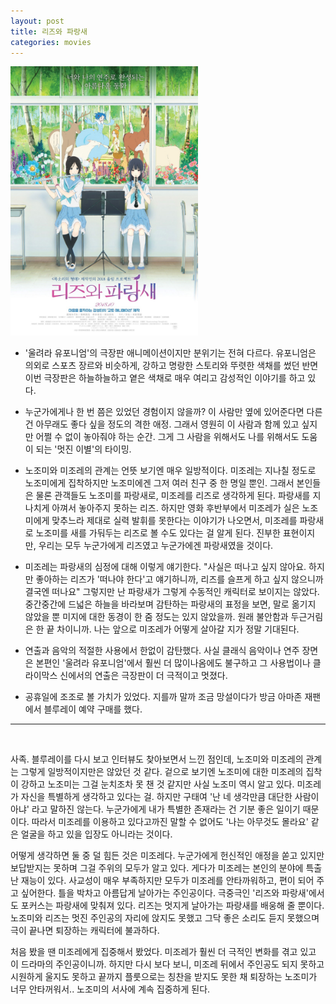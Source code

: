 ```yaml
---
layout: post
title: 리즈와 파랑새
categories: movies
---
```


<img src="/thumbnails/181009/리즈와파랑새.jpeg" width=300 />

- '울려라 유포니엄'의 극장판 애니메이션이지만 분위기는 전혀 다르다. 유포니엄은 의외로 스포츠 장르와 비슷하게, 강하고 명랑한 스토리와 뚜렷한 색채를 썼던 반면 이번 극장판은 하늘하늘하고 옅은 색채로 매우 여리고 감성적인 이야기를 하고 있다. 

- 누군가에게나 한 번 쯤은 있었던 경험이지 않을까? 이 사람만 옆에 있어준다면 다른 건 아무래도 좋다 싶을 정도의 격한 애정. 그래서 영원히 이 사람과 함께 있고 싶지만 어쩔 수 없이 놓아줘야 하는 순간. 그게 그 사람을 위해서도 나를 위해서도 도움이 되는 '멋진 이별'의 타이밍.

- 노조미와 미조레의 관계는 언뜻 보기엔 매우 일방적이다. 미조레는 지나칠 정도로 노조미에게 집착하지만 노조미에겐 그저 여러 친구 중 한 명일 뿐인. 그래서 본인들은 물론 관객들도 노조미를 파랑새로, 미조레를 리즈로 생각하게 된다. 파랑새를 지나치게 아껴서 놓아주지 못하는 리즈. 하지만 영화 후반부에서 미조레가 실은 노조미에게 맞추느라 제대로 실력 발휘를 못한다는 이야기가 나오면서, 미조레를 파랑새로 노조미를 새를 가둬두는 리즈로 볼 수도 있다는 걸 알게 된다. 진부한 표현이지만, 우리는 모두 누군가에게 리즈였고 누군가에겐 파랑새였을 것이다.

- 미조레는 파랑새의 심정에 대해 이렇게 얘기한다. "사실은 떠나고 싶지 않아요. 하지만 좋아하는 리즈가 '떠나야 한다'고 얘기하니까, 리즈를 슬프게 하고 싶지 않으니까 결국엔 떠나요" 그렇지만 난 파랑새가 그렇게 수동적인 캐릭터로 보이지는 않았다. 중간중간에 드넓은 하늘을 바라보며 감탄하는 파랑새의 표정을 보면, 말로 옮기지 않았을 뿐 미지에 대한 동경이 한 줌 정도는 있지 않았을까. 원래 불안함과 두근거림은 한 끝 차이니까. 나는 앞으로 미조레가 어떻게 살아갈 지가 정말 기대된다.

- 연출과 음악의 적절한 사용에서 한없이 감탄했다. 사실 클래식 음악이나 연주 장면은 본편인 '울려라 유포니엄'에서 훨씬 더 많이나옴에도 불구하고 그 사용법이나 클라이막스 신에서의 연출은 극장판이 더 극적이고 멋졌다. 

- 공휴일에 조조로 볼 가치가 있었다. 지를까 말까 조금 망설이다가 방금 아마존 재팬에서 블루레이 예약 구매를 했다.

---

<br>

사족. 블루레이를 다시 보고 인터뷰도 찾아보면서 느낀 점인데, 노조미와 미조레의 관계는 그렇게 일방적이지만은 않았던 것 같다. 겉으로 보기엔 노조미에 대한 미조레의 집착이 강하고 노조미는 그걸 눈치조차 못 챈 것 같지만 사실 노조미 역시 알고 있다. 미조레가 자신을 특별하게 생각하고 있다는 걸. 하지만 구태여 '난 네 생각만큼 대단한 사람이 아냐' 라고 말하진 않는다. 누군가에게 내가 특별한 존재라는 건 기분 좋은 일이기 때문이다. 따라서 미조레를 이용하고 있다고까진 말할 수 없어도 '나는 아무것도 몰라요' 같은 얼굴을 하고 있을 입장도 아니라는 것이다.

어떻게 생각하면 둘 중 덜 힘든 것은 미조레다. 누군가에게 헌신적인 애정을 쏟고 있지만 보답받지는 못하며 그걸 주위의 모두가 알고 있다. 게다가 미조레는 본인의 분야에 특출난 재능이 있다. 사교성이 매우 부족하지만 모두가 미조레를 안타까워하고, 편이 되어 주고 싶어한다. 틀을 박차고 아름답게 날아가는 주인공이다. 극중극인 '리즈와 파랑새'에서도 포커스는 파랑새에 맞춰져 있다. 리즈는 멋지게 날아가는 파랑새를 배웅해 줄 뿐이다. 노조미와 리즈는 멋진 주인공의 자리에 앉지도 못했고 그닥 좋은 소리도 듣지 못했으며 극이 끝나면 퇴장하는 캐릭터에 불과하다.

처음 봤을 땐 미조레에게 집중해서 봤었다. 미조레가 훨씬 더 극적인 변화를 겪고 있고 이 드라마의 주인공이니까. 하지만 다시 보다 보니, 미조레 뒤에서 주인공도 되지 못하고 시원하게 울지도 못하고 끝까지 플룻으로는 칭찬을 받지도 못한 채 퇴장하는 노조미가 너무 안타꺼워서.. 노조미의 서사에 계속 집중하게 된다.

